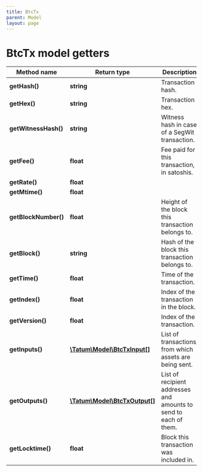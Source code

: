```yaml
---
title: BtcTx
parent: Model
layout: page
---
```


# BtcTx model getters

Method name | Return type | Description | Notes
------------ | ------------- | ------------- | -------------
**getHash()** | **string** | Transaction hash. | [optional]
**getHex()** | **string** | Transaction hex. | [optional]
**getWitnessHash()** | **string** | Witness hash in case of a SegWit transaction. | [optional]
**getFee()** | **float** | Fee paid for this transaction, in satoshis. | [optional]
**getRate()** | **float** |  | [optional]
**getMtime()** | **float** |  | [optional]
**getBlockNumber()** | **float** | Height of the block this transaction belongs to. | [optional]
**getBlock()** | **string** | Hash of the block this transaction belongs to. | [optional]
**getTime()** | **float** | Time of the transaction. | [optional]
**getIndex()** | **float** | Index of the transaction in the block. | [optional]
**getVersion()** | **float** | Index of the transaction. | [optional]
**getInputs()** | [**\Tatum\Model\BtcTxInput[]**](../BtcTxInput) | List of transactions, from which assets are being sent. | [optional]
**getOutputs()** | [**\Tatum\Model\BtcTxOutput[]**](../BtcTxOutput) | List of recipient addresses and amounts to send to each of them. | [optional]
**getLocktime()** | **float** | Block this transaction was included in. | [optional]

